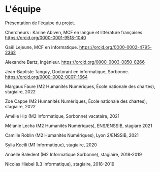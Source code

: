 # L'équipe

Présentation de l'équipe du projet.

Chercheurs : 
Karine Abiven, MCF en langue et littérature françaises. https://orcid.org/0000-0001-9518-1040

Gaël Lejeune, MCF en informatique. https://orcid.org/0000-0002-4795-2362

Alexandre Bartz, Ingénieur. https://orcid.org/0000-0003-0850-8266

Jean-Baptiste Tanguy, Doctorant en informatique, Sorbonne. https://orcid.org/0000-0002-0007-1664

Margaux Faure (M2 Humanités Numériques, École nationale des chartes), stagiaire, 2022

Zoé Cappe (M2 Humanités Numériques, École nationale des chartes), stagiaire, 2022

Amélie Hip (M2 Informatique, Sorbonne) vacataire, 2021

Mélanie Lecha (M2 Humanités Numériques), ENS/ENSSIB, stagiare 2021

Camille Roblin (M2 Humanités Numériques), Lyon 2/ENSSIB, 2021

Sylia Kecili (M1 Informatique), stagiaire, 2020

Anaëlle Baledent (M2 Informatique Sorbonne), stagiaire, 2018-2019

Nicolas Hiebel (L3 Informatique), stagiaire, 2018-2019

